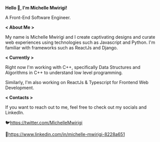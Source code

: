 
**Hello 👋, I'm Michelle Mwirigi!**

A Front-End Software Engineer.


**< About Me >**

My name is Michelle Mwirigi and I create captivating designs and curate web experiences using technologies such as Javascript and Python. I'm familiar with frameworks such as ReactJs and Django.

**< Currently >**

Right now I'm working with C++, specifically Data Structures and Algorithms in C++ to understand low level programming.

Similarly, I'm also working on ReactJs & Typescript for Frontend Web Development.

**< Contacts >**

If you want to reach out to me, feel free to check out my socials and LinkedIn.

🐦https://twitter.com/MichelleMwirigi

🔗https://www.linkedin.com/in/michelle-mwirigi-8228a651

<!---
mwirigikainyu/mwirigikainyu is a ✨ special ✨ repository because its `README.md` (this file) appears on your GitHub profile.
You can click the Preview link to take a look at your changes.
--->
